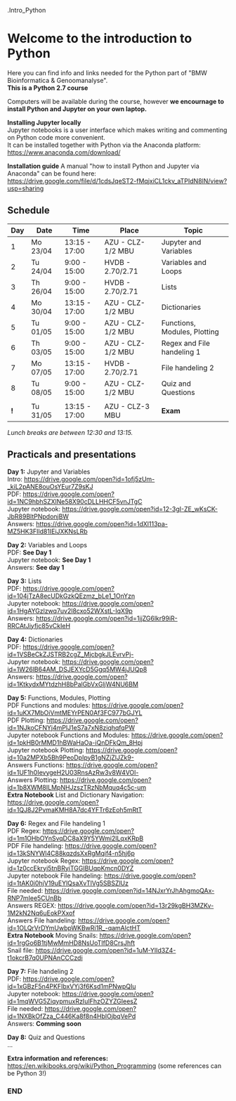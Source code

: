 .Intro_Python

# Welcome to the introduction to Python

Here you can find info and links needed for the Python part of "BMW Bioinformatica & Genoomanalyse".\
**This is a Python 2.7 course**

Computers will be available during the course, however **we encournage to install Python and Jupyter on your own laptop.**

**Installing Jupyter locally**\
Jupyter notebooks is a user interface which makes writing and commenting on Python code more convenient.\
It can be installed together with Python via the Anaconda platform:\
https://www.anaconda.com/download/

**Installation guide**
A manual "how to install Python and Jupyter via Anaconda" can be found here:\
https://drive.google.com/file/d/1cdsJqeST2-fMqjxiCL1ckv_aTPIdN8lN/view?usp=sharing



## Schedule

| Day | Date     | Time          | Place             | Topic                        |
|-----|----------|---------------|-------------------|------------------------------|
| 1   | Mo 23/04 | 13:15 - 17:00 | AZU - CLZ-1/2 MBU | Jupyter and Variables        |
| 2   | Tu 24/04 |  9:00 - 15:00 | HVDB - 2.70/2.71  | Variables and Loops          |
| 3   | Th 26/04 |  9:00 - 15:00 | HVDB - 2.70/2.71  | Lists                        |
| 4   | Mo 30/04 | 13:15 - 17:00 | AZU - CLZ-1/2 MBU | Dictionaries                 |
| 5   | Tu 01/05 |  9:00 - 15:00 | AZU - CLZ-1/2 MBU | Functions, Modules, Plotting |
| 6   | Th 03/05 |  9:00 - 15:00 | AZU - CLZ-1/2 MBU | Regex and File handeling 1   |
| 7   | Mo 07/05 | 13:15 - 17:00 | HVDB - 2.70/2.71  | File handeling 2             |
| 8   | Tu 08/05 |  9:00 - 15:00 | AZU - CLZ-1/2 MBU | Quiz and Questions           |
|     |          |               |                   |                              |
|**!**| Tu 31/05 | 13:15 - 17:00 | AZU - CLZ-3 MBU   | **Exam**                     |

*Lunch breaks are between 12:30 and 13:15.*



## Practicals and presentations ###

**Day 1:** Jupyter and Variables\
Intro: https://drive.google.com/open?id=1ofj5zUm-_kiL2pANE8ouOsYEur7Z9sKJ \
PDF: https://drive.google.com/open?id=1NC9hbhSZXlNe58X90cDLLHHCF5vnJTgC \
Jupyter notebook: https://drive.google.com/open?id=12-3gI-ZE_wKsCK-JbR89BltPNpdonjBW \
Answers: https://drive.google.com/open?id=1dXl113pa-MZ5HK3FIld81IEiJXKNsLRb

**Day 2:** Variables and Loops\
PDF: **See Day 1**\
Jupyter notebook: **See Day 1**\
Answers: **See day 1**

**Day 3:** Lists\
PDF: https://drive.google.com/open?id=104jTzA8ecUDkGzkQEzmz_bLe1_1OnYzn \
Jupyter notebook: https://drive.google.com/open?id=1HgAYGzlzwq7uv2l8cxo52WXstL-IqX9p \
Answers: https://drive.google.com/open?id=1jjZG6lkr99iR-RRCAtJiyfjc85vCkIeH

**Day 4:** Dictionaries\
PDF: https://drive.google.com/open?id=1VSBeCkZJSTRB2cgZ_MjcbgkJLEvrvPj- \
Jupyter notebook: https://drive.google.com/open?id=1W26lB64AM_DSJEXYcD5Ggq5MW4jJUQp8 \
Answers: https://drive.google.com/open?id=1KtkydxMYtdzhH8bPalGbVxGljW4NU6BM

**Day 5:** Functions, Modules, Plotting\
PDF Functions and modules: https://drive.google.com/open?id=1uKX7MbOiVmtMEYrPEN0Af3FC977bGJYL \
PDF Plotting: https://drive.google.com/open?id=1NJkoCFNYj4mPlJ1eS7a7xN8ziqhqfqPW \
Jupyter notebook Functions and Modules: https://drive.google.com/open?id=1pkHB0rMMD1hBWaHaOa-iQnDFkQm_8Hpj \
Jupyter notebook Plotting: https://drive.google.com/open?id=10a2MPXb5Bh9PeoDpIpyB1gNZjZlJZk9- \
Answers Functions: https://drive.google.com/open?id=1UF1h0IevygeH2U03RnsAzRw3v8W4VOl- \
Answers Plotting: https://drive.google.com/open?id=1b8XWM8ILMpNHJzszTRzNbMquq4c5c-um \
  **Extra Notebook** List and Dictionary Navigation: https://drive.google.com/open?id=1QJ8J2PvmaKMH8A7dc4YFTr6zEoh5mRtT 

**Day 6:** Regex and File handeling 1\
PDF Regex: https://drive.google.com/open?id=1m1OHbOYnSvqDC8aX9Y5YWmi2lLqxKRpB \
PDF File handeling: https://drive.google.com/open?id=13kSNYWl4C88kqzdsXxRgMqif4-n5hj6p \
Jupyter notebook Regex: https://drive.google.com/open?id=1z0ccEkryi5tnBRyiTGGIBUqpKmcn0DYZ \
Jupyter notebook File handeling: https://drive.google.com/open?id=1tAK0i0hjV19uEYlQsaXvTlVg5SBSZlUz \
File needed: https://drive.google.com/open?id=14NJxrYrJhAhgmoQAx-RNP7mIee5CUnBb \
Answers REGEX: https://drive.google.com/open?id=13r29kgBH3MZKv-1M2kN2Nq6uEokPXxof \
Answers File handeling: https://drive.google.com/open?id=1OLQrVrDYmUwbpWKBwRi1R_-qamAlctHT \
  **Extra Notebook** Moving Snails: https://drive.google.com/open?id=1rgGo6B1tjMwMmHD8NsUoTIfD8CrsJhft \
  Snail file: https://drive.google.com/open?id=1uM-YlId3Z4-t1okcrB7q0UPNAnCCCzdi

**Day 7:** File handeling 2\
PDF: https://drive.google.com/open?id=1xGBzF5n4PKFIbxVYj3f6Ksd1mPNwpQIu \
Jupyter notebook: https://drive.google.com/open?id=1mqWVG5ZiqypmuxRzIuIFhzOZYZGIeesZ \
File needed: https://drive.google.com/open?id=1NXBkOfZza_C446Ka8f8n4HblOjbqVePd \
Answers: **Comming soon**

**Day 8:** Quiz and Questions\
...


**Extra information and references:** https://en.wikibooks.org/wiki/Python_Programming (some references can be Python 3!)



### END
